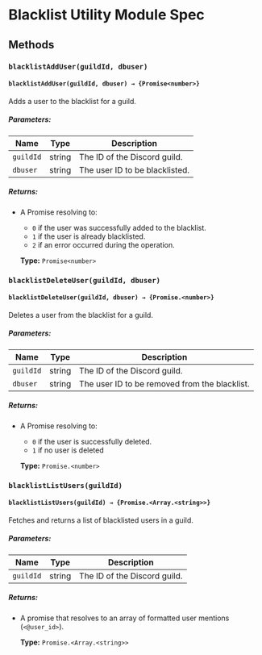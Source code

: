 
Blacklist Utility Module Spec
=============================

## Methods

### `blacklistAddUser(guildId, dbuser)`

#### `blacklistAddUser(guildId, dbuser) → {Promise<number>}`

Adds a user to the blacklist for a guild.

##### Parameters:

| Name      | Type   | Description                             |
|-----------|--------|-----------------------------------------|
| `guildId` | string | The ID of the Discord guild.             |
| `dbuser`  | string | The user ID to be blacklisted.           |

##### Returns:

- A Promise resolving to:
  - `0` if the user was successfully added to the blacklist.
  - `1` if the user is already blacklisted.
  - `2` if an error occurred during the operation.

  **Type:** `Promise<number>`


### `blacklistDeleteUser(guildId, dbuser)`

#### `blacklistDeleteUser(guildId, dbuser) → {Promise.<number>}`

Deletes a user from the blacklist for a guild.

##### Parameters:

| Name      | Type   | Description                            |
|-----------|--------|----------------------------------------|
| `guildId` | string | The ID of the Discord guild.           |
| `dbuser`  | string | The user ID to be removed from the blacklist. |

##### Returns:

- A Promise resolving to:
  - `0` if the user is successfully deleted.
  - `1` if no user is deleted


  **Type:** `Promise.<number>`






### `blacklistListUsers(guildId)`

#### `blacklistListUsers(guildId) → {Promise.<Array.<string>>}`

Fetches and returns a list of blacklisted users in a guild.

##### Parameters:

| Name      | Type   | Description                                   |
|-----------|--------|-----------------------------------------------|
| `guildId` | string | The ID of the Discord guild.                   |

##### Returns:

- A promise that resolves to an array of formatted user mentions (`<@user_id>`).

  **Type:** `Promise.<Array.<string>>`
